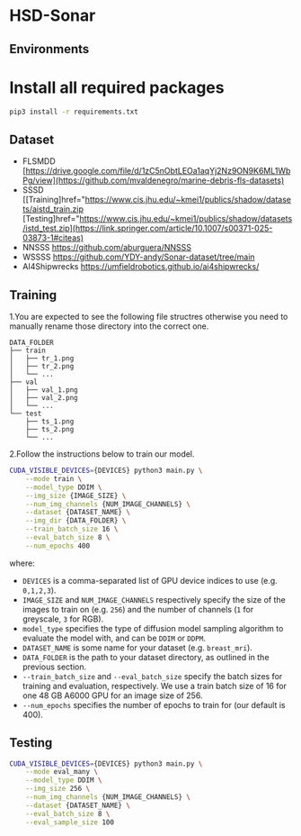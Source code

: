 # HSD-Sonar
## Environments
# Install all required packages
```bash
pip3 install -r requirements.txt
```

## Dataset
* FLSMDD  [https://drive.google.com/file/d/1zC5nObtLEOa1aqYj2Nz9ON9K6ML1WbPg/view](https://github.com/mvaldenegro/marine-debris-fls-datasets)
* SSSD [[Training]href="https://www.cis.jhu.edu/~kmei1/publics/shadow/datasets/aistd_train.zip [Testing]href="https://www.cis.jhu.edu/~kmei1/publics/shadow/datasets/istd_test.zip](https://link.springer.com/article/10.1007/s00371-025-03873-1#citeas)
* NNSSS  https://github.com/aburguera/NNSSS
* WSSSS https://github.com/YDY-andy/Sonar-dataset/tree/main
* AI4Shipwrecks https://umfieldrobotics.github.io/ai4shipwrecks/

## Training
1.You are expected to see the following file structres otherwise you need to manually rename those directory into the correct one.
``` 
DATA_FOLDER
├── train
│   ├── tr_1.png
│   ├── tr_2.png
│   └── ...
├── val
│   ├── val_1.png
│   ├── val_2.png
│   └── ...
└── test
    ├── ts_1.png
    ├── ts_2.png
    └── ...
```
2.Follow the instructions below to train our model. 
```bash
CUDA_VISIBLE_DEVICES={DEVICES} python3 main.py \
    --mode train \
    --model_type DDIM \
    --img_size {IMAGE_SIZE} \
    --num_img_channels {NUM_IMAGE_CHANNELS} \
    --dataset {DATASET_NAME} \
    --img_dir {DATA_FOLDER} \
    --train_batch_size 16 \
    --eval_batch_size 8 \
    --num_epochs 400
```
where:
- `DEVICES` is a comma-separated list of GPU device indices to use (e.g. `0,1,2,3`).
- `IMAGE_SIZE` and `NUM_IMAGE_CHANNELS` respectively specify the size of the images to train on (e.g. `256`) and the number of channels (`1` for greyscale, `3` for RGB).
- `model_type` specifies the type of diffusion model sampling algorithm to evaluate the model with, and can be `DDIM` or `DDPM`.
- `DATASET_NAME` is some name for your dataset (e.g. `breast_mri`).
- `DATA_FOLDER` is the path to your dataset directory, as outlined in the previous section.
- `--train_batch_size` and `--eval_batch_size` specify the batch sizes for training and evaluation, respectively. We use a train batch size of 16 for one 48 GB A6000 GPU for an image size of 256.
- `--num_epochs` specifies the number of epochs to train for (our default is 400).
## Testing
```bash
CUDA_VISIBLE_DEVICES={DEVICES} python3 main.py \
    --mode eval_many \
    --model_type DDIM \
    --img_size 256 \
    --num_img_channels {NUM_IMAGE_CHANNELS} \
    --dataset {DATASET_NAME} \
    --eval_batch_size 8 \
    --eval_sample_size 100
```


